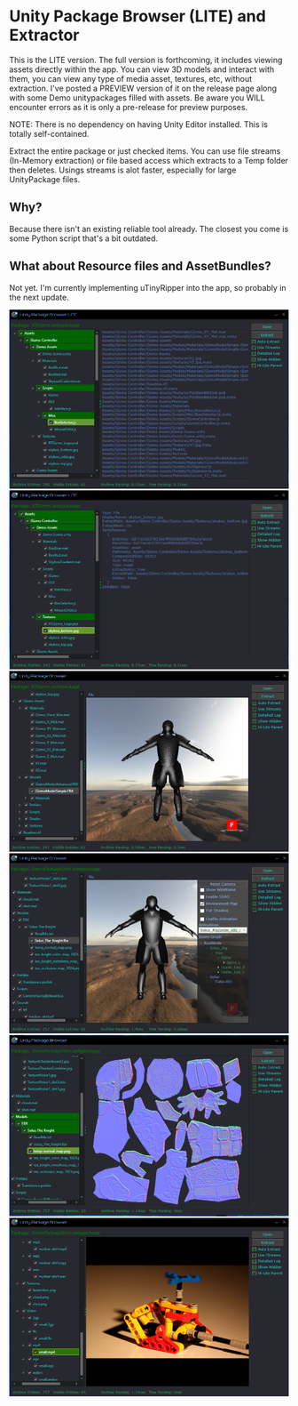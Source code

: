 # Unity Package Browser (LITE) and Extractor

This is the LITE version. The full version is forthcoming, it includes viewing assets directly within the app. You can view 3D models and interact with them, you can view any type of media asset, textures, etc, without extraction. I've posted a PREVIEW version of it on the release page along with some Demo unitypackages filled with assets. Be aware you WILL encounter errors as it is only a pre-release for preview purposes.

NOTE: There is no dependency on having Unity Editor installed. This is totally self-contained.

Extract the entire package or just checked items. You can use file streams (In-Memory extraction) or file based access which extracts to a Temp folder then deletes. Usings streams is alot faster, especially for large UnityPackage files.

## Why?

Because there isn't an existing reliable tool already. The closest you come is some Python script that's a bit outdated.

## What about Resource files and AssetBundles?

Not yet. I'm currently implementing uTinyRipper into the app, so probably in the next update.

![preview](https://github.com/wh0am15533/UnityPackageBrowser/blob/master/Screens/Screenshot.png)
![preview](https://github.com/wh0am15533/UnityPackageBrowser/blob/master/Screens/Screenshot2.png)
![preview](https://github.com/wh0am15533/UnityPackageBrowser/blob/master/Screens/Screenshot3.png)
![preview](https://github.com/wh0am15533/UnityPackageBrowser/blob/master/Screens/Screenshot6.png)
![preview](https://github.com/wh0am15533/UnityPackageBrowser/blob/master/Screens/Screenshot4.png)
![preview](https://github.com/wh0am15533/UnityPackageBrowser/blob/master/Screens/Screenshot5.png)
